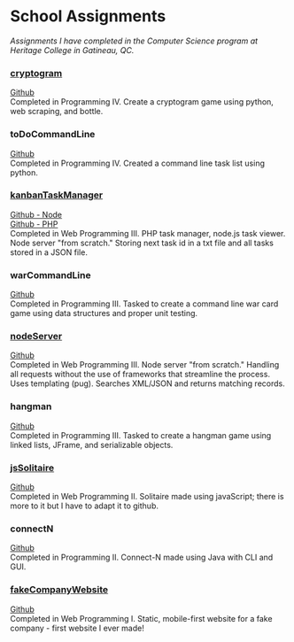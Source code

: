 # School Assignments

_Assignments I have completed in the Computer Science program at Heritage College in Gatineau, QC._

### [cryptogram](https://mc-cryptogram.herokuapp.com/)

[Github](https://github.com/marissa-cleroux/cryptogram)  
Completed in Programming IV. Create a cryptogram game using python, web scraping, and bottle.

### toDoCommandLine

[Github](https://github.com/marissa-cleroux/commandLineToDoList)  
Completed in Programming IV. Created a command line task list using python.

### [kanbanTaskManager](https://kanban-task-manager.herokuapp.com/)

[Github - Node](https://github.com/marissa-cleroux/kanbanTaskManagerNode)  
[Github - PHP](https://github.com/marissa-cleroux/kanbanTaskManagerPHP)  
Completed in Web Programming III. PHP task manager, node.js task viewer. Node server "from scratch." Storing next task id in a txt file and all tasks stored in a JSON file.

### warCommandLine

[Github](https://github.com/marissa-cleroux/warCardGame/tree/master/src/war)  
Completed in Programming III. Tasked to create a command line war card game using data structures and proper unit testing.

### [nodeServer](https://mcleroux-node-server.herokuapp.com)

[Github](https://github.com/marissa-cleroux/nodeServer)  
Completed in Web Programming III. Node server "from scratch." Handling all requests without the use of frameworks that streamline the process. Uses templating (pug). Searches XML/JSON and returns matching records.

### hangman

[Github](https://github.com/marissa-cleroux/hangman)  
Completed in Programming III. Tasked to create a hangman game using linked lists, JFrame, and serializable objects.

### [jsSolitaire](https://marissa-cleroux.github.io/solitaire/game.html)

[Github](https://github.com/marissa-cleroux/solitaire)  
Completed in Web Programming II. Solitaire made using javaScript; there is more to it but I have to adapt it to github.

### connectN

[Github](https://github.com/marissa-cleroux/connectN)  
Completed in Programming II. Connect-N made using Java with CLI and GUI.

### [fakeCompanyWebsite](https://marissa-cleroux.github.io/companyWebsite/index.html)

[Github](https://github.com/marissa-cleroux/companyWebsite)  
Completed in Web Programming I. Static, mobile-first website for a fake company - first website I ever made!
